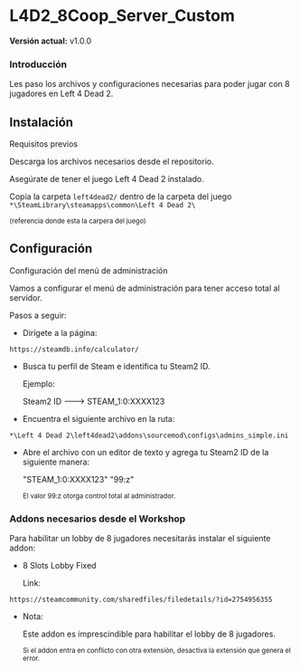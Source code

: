 # L4D2_8Coop_Server_Custom
**Versión actual:** v1.0.0
### Introducción

Les paso los archivos y configuraciones necesarias para poder jugar con 8 jugadores en Left 4 Dead 2.

## Instalación

Requisitos previos

Descarga los archivos necesarios desde el repositorio.

Asegúrate de tener el juego Left 4 Dead 2 instalado.

Copia la carpeta 
```left4dead2/``` 
dentro de la carpeta del juego
```*\SteamLibrary\steamapps\common\Left 4 Dead 2\```

<sub>(referencia donde esta la carpera del juego)</sub>


## Configuración

Configuración del menú de administración

Vamos a configurar el menú de administración para tener acceso total al servidor.

Pasos a seguir:

* Dirígete a la página:
```
https://steamdb.info/calculator/
```


* Busca tu perfil de Steam e identifica tu Steam2 ID.

  Ejemplo:

  Steam2 ID ---> STEAM_1:0:XXXX123

* Encuentra el siguiente archivo en la ruta:
```
*\Left 4 Dead 2\left4dead2\addons\sourcemod\configs\admins_simple.ini
```

* Abre el archivo con un editor de texto y agrega tu Steam2 ID de la siguiente manera:

  "STEAM_1:0:XXXX123"        "99:z"

  <sub>El valor 99:z otorga control total al administrador.</sub>

### Addons necesarios desde el Workshop

Para habilitar un lobby de 8 jugadores necesitarás instalar el siguiente addon:

* 8 Slots Lobby Fixed

  Link:
```
https://steamcommunity.com/sharedfiles/filedetails/?id=2754956355
```

* Nota:

  Este addon es imprescindible para habilitar el lobby de 8 jugadores.

  <sub>Si el addon entra en conflicto con otra extensión, desactiva la extensión que genera el error.<sub>

